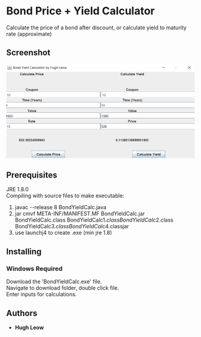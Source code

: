 # Bond Price + Yield Calculator

Calculate the price of a bond after discount, or calculate yield to maturity rate (approximate)

## Screenshot

![image](https://raw.githubusercontent.com/hcl212/Bond-Yield-Calculator/master/screenshot.png)

## Prerequisites

JRE 1.8.0  
Compiling with source files to make executable:  
1) javac --release 8 BondYieldCalc.java
2) jar cmvf META-INF/MANIFEST.MF BondYieldCalc.jar BondYieldCalc.class BondYieldCalc$1.class BondYieldCalc$2.class BondYieldCalc$3.class BondYieldCalc$4.classjar
3) use launchj4 to create .exe (min jre 1.8)

## Installing

### Windows Required
Download the 'BondYieldCalc.exe' file.  
Navigate to download folder, double click file.  
Enter inputs for calculations.

## Authors

* **Hugh Leow**
